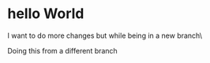 # hello World
I want to do more changes but while being in a new branch\

Doing this from a different branch

